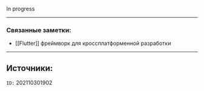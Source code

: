 
In progress

---
### Связанные заметки:
- [[Flutter]] фреймворк для кроссплатформенной разработки

---
**Источники**: 
- 

`ID:` 202110301902